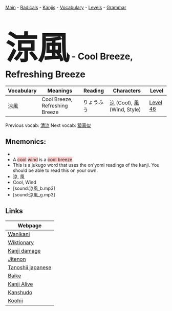 <style> bigfont {font-size: 100px}</style>
[Main](../README.md) -
[Radicals](../radicals.md) -
[Kanjis](../kanjis.md) -
[Vocabulary](../vocabulary.md) -
[Levels](../levels.md) -
[Grammar](../grammar.md)
# <bigfont> 涼風</bigfont> - Cool Breeze, Refreshing Breeze 

| Vocabulary | Meanings | Reading | Characters | Level |
| --- | --- | --- | --- | --- |
| 涼風 | Cool Breeze, Refreshing Breeze | りょうふう |  [涼](../kanjis/涼.md) (Cool), [風](../kanjis/風.md) (Wind, Style) | [Level 46](../levels/wk_level46.md) |

Previous vocab: [清涼](清涼.md) Next vocab: [猿真似](猿真似.md) 

## Mnemonics:

* 
* A <span style="background-color:#ffcccb"> cool</span> <span style="background-color:#ffcccb"> wind</span> is a <span style="background-color:#ffcccb"> cool breeze</span>.
* This is a jukugo word that uses the on'yomi readings of the kanji. You should be able to read this on your own.
* 涼, 風
* Cool, Wind
* [sound:涼風_b.mp3]
* [sound:涼風_g.mp3]


## Links 

| Webpage |
| --- |
| [Wanikani          ](https://www.wanikani.com/kanji/涼風) |
| [Wiktionary        ](https://en.wiktionary.org/wiki/涼風) |
| [Kanji damage      ](http://www.kanjidamage.com/kanji/search?utf8=✓&q=涼風) |
| [Jitenon           ](https://jitenon.com/kanji/涼風) |
| [Tanoshii japanese ](https://www.tanoshiijapanese.com/dictionary/kanji.cfm?k=涼風) |
| [Baike             ](https://baike.baidu.com/item/涼風) |
| [Kanji Alive       ](https://app.kanjialive.com/涼風) |
| [Kanshudo          ](https://www.kanshudo.com/searchmn?q=涼風) |
| [Koohii            ](https://kanji.koohii.com/study/kanji/涼風) |
